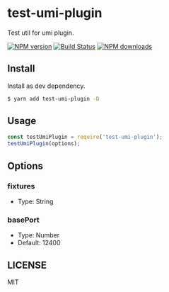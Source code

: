 # test-umi-plugin

Test util for umi plugin.

[![NPM version](https://img.shields.io/npm/v/test-umi-plugin.svg?style=flat)](https://npmjs.org/package/test-umi-plugin)
[![Build Status](https://img.shields.io/travis/umijs/test-umi-plugin.svg?style=flat)](https://travis-ci.org/umijs/test-umi-plugin)
[![NPM downloads](http://img.shields.io/npm/dm/test-umi-plugin.svg?style=flat)](https://npmjs.org/package/test-umi-plugin)

## Install

Install as dev dependency.

```bash
$ yarn add test-umi-plugin -D
```

## Usage

```js
const testUmiPlugin = require('test-umi-plugin');
testUmiPlugin(options);
```

## Options

### fixtures

* Type: String

### basePort

* Type: Number
* Default: 12400

## LICENSE

MIT
